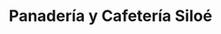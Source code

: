 ---
title: "Panadería y Cafetería Siloé"
url: /pital/panaderia-y-cafeteria-siloe/
shop: Bäckerei
---